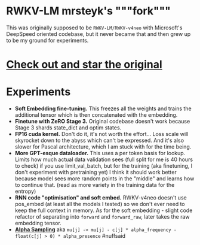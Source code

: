 # RWKV-LM mrsteyk's """fork"""

This was originally supposed to be `RWKV-LM/RWKV-v4neo` with Microsoft's DeepSpeed oriented codebase, but it never became that and then grew up to be my ground for experiments.

# [Check out and star the original](https://github.com/BlinkDL/RWKV-LM)

# Experiments

 * **Soft Embedding fine-tuning.** This freezes all the weights and trains the additional tensor which is then concatenated with the embedding.
 * **Finetune with ZeRO Stage 3.** Original codebase doesn't work because Stage 3 shards state_dict and optim states.
 * **FP16 cuda kernel.** Don't do it, it's not worth the effort... Loss scale will skyrocket down to the abyss which can't be expressed. And it's also slower for Pascal architecture, which I am stuck with for the time being.
 * **More GPT-esque dataloader.** This uses a per token basis for lookup. Limits how much actual data validation sees (full split for me is 40 hours to check) if you use limit_val_batch, but for the training (aka finetuning, I don't experiment with pretraining yet) I think it should work better because model sees more random points in the "middle" and learns how to continue that. (read as more variety in the training data for the entropy)
 * **RNN code "optimisation" and soft embed.** RWKV-v4neo doesn't use pos_embed (at least all the models I tested) so we don't ever need to keep the full context in memory. As for the soft embedding - slight code refactor of separating into `forward` and `forward_raw`, later takes the raw embedding tensor.
 * **[Alpha Sampling](https://platform.openai.com/docs/api-reference/parameter-details)** aka `mu[j] -> mu[j] - c[j] * alpha_frequency - float(c[j] > 0) * alpha_presence` #nuffsaid
